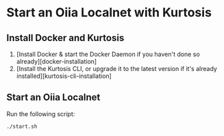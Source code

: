 # Start an Oiia Localnet with Kurtosis

## Install Docker and Kurtosis

1. [Install Docker & start the Docker Daemon if you haven't done so already][docker-installation]
2. [Install the Kurtosis CLI, or upgrade it to the latest version if it's already installed][kurtosis-cli-installation]

## Start an Oiia Localnet

Run the following script:

```bash
./start.sh
```